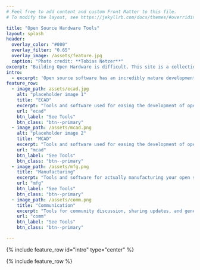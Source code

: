 ```yaml
---
# Feel free to add content and custom Front Matter to this file.
# To modify the layout, see https://jekyllrb.com/docs/themes/#overriding-theme-defaults

title: "Open Source Hardware Tools"
layout: splash
header:
  overlay_color: "#000"
  overlay_filter: "0.65"
  overlay_image: /assets/feature.jpg
  caption: "Photo credit: **Tobias Netzer**"
excerpt: "Building Open Hardware is difficult. This site is a collection of tools that make designing, collaborating on, and distributing Open Hardware easier."
intro: 
  - excerpt: 'Open source software has an incredibly mature development and distribution ecosystem. This site is broken into three broad subsections around the tools needed to support the **other** aspects of an open hardware project: ECAD, MCAD, manufacturing, and communication.'
feature_row:
  - image_path: assets/ecad.jpg
    alt: "placeholder image 1"
    title: "ECAD"
    excerpt: "Tools and software used for easing the development of open source ECAD"
    url: "ecad"
    btn_label: "See Tools"
    btn_class: "btn--primary"
  - image_path: /assets/mcad.png
    alt: "placeholder image 2"
    title: "MCAD"
    excerpt: "Tools and software used for easing the development of open source MCAD"
    url: "mcad"
    btn_label: "See Tools"
    btn_class: "btn--primary"
  - image_path: /assets/mfg.png
    title: "Manufacturing"
    excerpt: "Tools and software for actually manufacturing your open source design"
    url: "mfg"
    btn_label: "See Tools"
    btn_class: "btn--primary"
  - image_path: /assets/comm.png
    title: "Communication"
    excerpt: "Tools for community discussion, sharing updates, and general publication"
    url: "comm"
    btn_label: "See Tools"
    btn_class: "btn--primary"

---
```


{% include feature_row id="intro" type="center" %}

{% include feature_row %}
